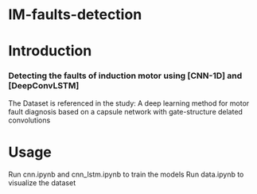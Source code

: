 # IM-faults-detection
# Introduction
### Detecting the faults of induction motor using [CNN-1D] and [DeepConvLSTM]

The Dataset is referenced in the study: A deep learning method for motor fault diagnosis based on a capsule network with gate-structure delated convolutions


# Usage
Run cnn.ipynb and cnn_lstm.ipynb to train the models
Run data.ipynb to visualize the dataset
